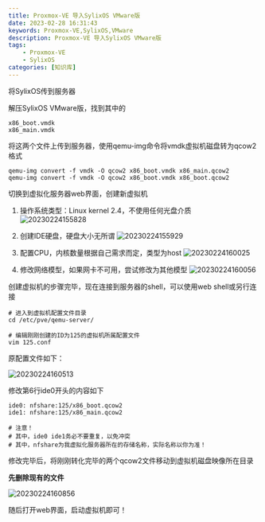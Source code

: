 ```yaml
---
title: Proxmox-VE 导入SylixOS VMware版
date: 2023-02-28 16:31:43
keywords: Proxmox-VE,SylixOS,VMware
description: Proxmox-VE 导入SylixOS VMware版
tags:
    - Proxmox-VE
    - SylixOS
categories: [知识库]
---
```


将SylixOS传到服务器

解压SylixOS VMware版，找到其中的

```shell
x86_boot.vmdk
x86_main.vmdk
```

<!-- more -->

将这两个文件上传到服务器，使用qemu-img命令将vmdk虚拟机磁盘转为qcow2格式

```shell
qemu-img convert -f vmdk -O qcow2 x86_boot.vmdk x86_main.qcow2
qemu-img convert -f vmdk -O qcow2 x86_boot.vmdk x86_boot.qcow2
```

切换到虚拟化服务器web界面，创建新虚拟机

1. 操作系统类型：Linux kernel 2.4，不使用任何光盘介质
    ![20230224155828](https://img.1949hacker.cn/20230224155828.png)

2. 创建IDE硬盘，硬盘大小无所谓
    ![20230224155929](https://img.1949hacker.cn/20230224155929.png)

3. 配置CPU，内核数量根据自己需求而定，类型为host
   ![20230224160025](https://img.1949hacker.cn/20230224160025.png)

4. 修改网络模型，如果网卡不可用，尝试修改为其他模型
    ![20230224160056](https://img.1949hacker.cn/20230224160056.png)

创建虚拟机的步骤完毕，现在连接到服务器的shell，可以使用web shell或另行连接

```shell
# 进入到虚拟机配置文件目录
cd /etc/pve/qemu-server/

# 编辑刚刚创建的ID为125的虚拟机所属配置文件
vim 125.conf
```

原配置文件如下：

![20230224160513](https://img.1949hacker.cn/20230224160513.png)

修改第6行ide0开头的内容如下

```shell
ide0: nfshare:125/x86_boot.qcow2
ide1: nfshare:125/x86_main.qcow2

# 注意！
# 其中，ide0 ide1务必不要重复，以免冲突
# 其中，nfshare为我虚拟化服务器所在的存储名称，实际名称以你为准！
```

修改完毕后，将刚刚转化完毕的两个qcow2文件移动到虚拟机磁盘映像所在目录

**先删除现有的文件**

![20230224160856](https://img.1949hacker.cn/20230224160856.png)

随后打开web界面，启动虚拟机即可！